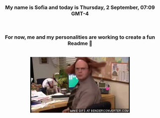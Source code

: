 


<div align="center">
<h3 >My name is Sofia and today is Thursday, 2 September, 07:09 GMT-4</h3><br>
<h3 >For now, me and my personalities are working to create a fun Readme 👋
</h3><br>
<img src='img/dwight.gif' alt='working...'/>
</div>
